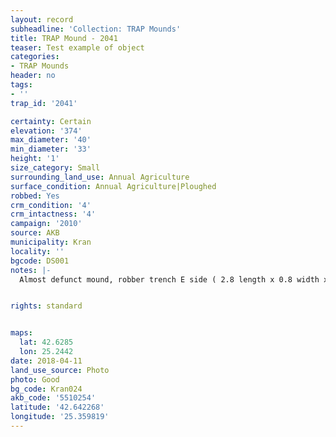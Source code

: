 ```yaml
---
layout: record
subheadline: 'Collection: TRAP Mounds'
title: TRAP Mound - 2041
teaser: Test example of object
categories:
- TRAP Mounds
header: no
tags:
- ''
trap_id: '2041'

certainty: Certain
elevation: '374'
max_diameter: '40'
min_diameter: '33'
height: '1'
size_category: Small
surrounding_land_use: Annual Agriculture
surface_condition: Annual Agriculture|Ploughed
robbed: Yes
crm_condition: '4'
crm_intactness: '4'
campaign: '2010'
source: AKB
municipality: Kran
locality: ''
bgcode: DS001
notes: |-
  Almost defunct mound, robber trench E side ( 2.8 length x 0.8 width x 0.8 depth), which has been buldozed off, W side ploughed out.


rights: standard


maps:
  lat: 42.6285
  lon: 25.2442
date: 2018-04-11
land_use_source: Photo
photo: Good
bg_code: Kran024
akb_code: '5510254'
latitude: '42.642268'
longitude: '25.359819'
---
```


